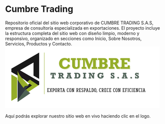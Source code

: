 # Cumbre Trading
Repositorio oficial del sitio web corporativo de CUMBRE TRADING S.A.S, empresa de consultoría especializada en exportaciones. El proyecto incluye la estructura completa del sitio web con diseño limpio, moderno y responsivo, organizado en secciones como Inicio, Sobre Nosotros, Servicios, Productos y Contacto.
[![Logo del Proyecto](assets/Original.png)](https://cumbre-trading-j97fj-9pnf0t6u.nerdlat.com/)

 Aquí podrás explorar nuestro sitio web en vivo haciendo clic en el logo.
